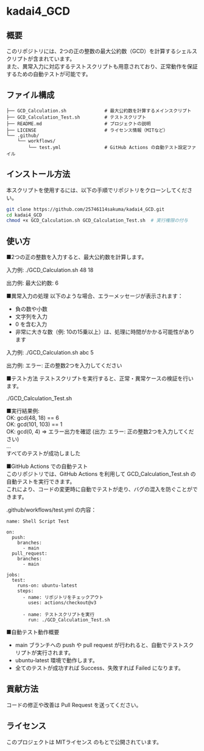 # kadai4_GCD
## 概要
このリポジトリには、2つの正の整数の最大公約数（GCD）を計算するシェルスクリプトが含まれています。\
また、異常入力に対応するテストスクリプトも用意されており、正常動作を保証するための自動テストが可能です。

## ファイル構成
```plaintext
├── GCD_Calculation.sh              # 最大公約数を計算するメインスクリプト
├── GCD_Calculation_Test.sh         # テストスクリプト
├── README.md                       # プロジェクトの説明
├── LICENSE                         # ライセンス情報（MITなど）
└── .github/
    └── workflows/
        └── test.yml                # GitHub Actions の自動テスト設定ファイル
```

## インストール方法
本スクリプトを使用するには、以下の手順でリポジトリをクローンしてください。
```bash
git clone https://github.com/25746114sakuma/kadai4_GCD.git
cd kadai4_GCD
chmod +x GCD_Calculation.sh GCD_Calculation_Test.sh  # 実行権限の付与
```
## 使い方
■2つの正の整数を入力すると、最大公約数を計算します。

入力例:
./GCD_Calculation.sh 48 18

出力例:
最大公約数: 6

■異常入力の処理
以下のような場合、エラーメッセージが表示されます：

- 負の数や小数
- 文字列を入力
- 0 を含む入力
- 非常に大きな数（例: 10の15乗以上）は、処理に時間がかかる可能性があります

入力例:
./GCD_Calculation.sh abc 5

 出力例:
エラー: 正の整数2つを入力してください

■テスト方法
テストスクリプトを実行すると、正常・異常ケースの検証を行います。

./GCD_Calculation_Test.sh

■実行結果例:\
OK: gcd(48, 18) == 6\
OK: gcd(101, 103) == 1\
OK: gcd(0, 4) => エラー出力を確認 (出力: エラー: 正の整数2つを入力してください)\
...\
すべてのテストが成功しました

■GitHub Actions での自動テスト\
このリポジトリでは、GitHub Actions を利用して GCD_Calculation_Test.sh の自動テストを実行できます。\
これにより、コードの変更時に自動でテストが走り、バグの混入を防ぐことができます。

.github/workflows/test.yml の内容：

```plaintext
name: Shell Script Test

on:
  push:
    branches:
      - main
  pull_request:
    branches:
      - main

jobs:
  test:
    runs-on: ubuntu-latest
    steps:
      - name: リポジトリをチェックアウト
        uses: actions/checkout@v3

      - name: テストスクリプトを実行
        run: ./GCD_Calculation_Test.sh
```
■自動テスト動作概要
- main ブランチへの push や pull request が行われると、自動でテストスクリプトが実行されます。
- ubuntu-latest 環境で動作します。
- 全てのテストが成功すれば Success、失敗すれば Failed になります。

## 貢献方法
コードの修正や改善は Pull Request を送ってください。

## ライセンス
このプロジェクトは MITライセンス のもとで公開されています。
